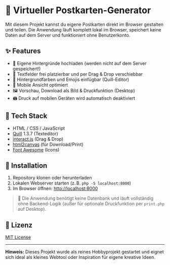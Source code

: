 # 💌 Virtueller Postkarten-Generator

Mit diesem Projekt kannst du eigene Postkarten direkt im Browser gestalten und teilen. Die Anwendung läuft komplett lokal im Browser, speichert keine Daten auf dem Server und funktioniert ohne Benutzerkonto.

## ✨ Features

- 📸 Eigene Hintergründe hochladen (werden nicht auf dem Server gespeichert!)
- 📝 Textfelder frei platzierbar und per Drag & Drop verschiebbar
- 🎨 Hintergrundfarben und Emojis einfügbar (Quill-Editor)
- 📱 Mobile Ansicht optimiert
- 🖼️ Vorschau, Download als Bild & Druckfunktion (Desktop)
- 🖨️ Druck auf mobilen Geräten wird automatisch deaktiviert

## 🧱 Tech Stack

- HTML / CSS / JavaScript
- [Quill](https://quilljs.com/) 1.3.7 (Texteditor)
- [interact.js](https://interactjs.io/) (Drag & Drop)
- [html2canvas](https://html2canvas.hertzen.com/) (für Download/Print)
- [Font Awesome](https://fontawesome.com/) (Icons)

## 🚀 Installation

1. Repository klonen oder herunterladen
2. Lokalen Webserver starten (z. B. `php -S localhost:8000`)
3. Im Browser öffnen: [http://localhost:8000](http://localhost:8000)

> 📁 Die Anwendung benötigt keine Datenbank und läuft vollständig ohne Backend-Logik (außer für optionale Druckfunktion per `print.php` auf Desktop).

## 📄 Lizenz

[MIT License](LICENSE)

---

**Hinweis:** Dieses Projekt wurde als reines Hobbyprojekt gestartet und eignet sich ideal als kleines Webtool oder Inspiration für eigene kreative Ideen.